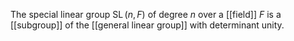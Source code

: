 The special linear group $\operatorname{SL}(n, F)$ of degree _n_ over a [[field]] _F_ is a [[subgroup]] of the [[general linear group]] with determinant unity.

